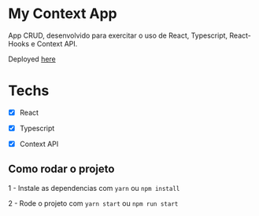 # My Context App

App CRUD, desenvolvido para exercitar o uso de React, Typescript, React-Hooks e Context API.

Deployed <a href="https://mycontextapp.netlify.app/">here</a>

# Techs

- [x] React
- [x] Typescript
- [x] Context API



## Como rodar o projeto

1 - Instale as dependencias com `yarn` ou `npm install`

2 - Rode o projeto com `yarn start` ou `npm run start`
